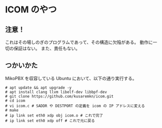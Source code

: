 # ICOM のやつ

## 注意！

これはその場しのぎのプログラムであって、その構造に欠陥がある。
動作に一切の保証はない。
また、責任もない。

## つかいかた

MikoPBX を収容している Ubuntu において、以下の通り実行する。

```console
# apt update && apt upgrade -y
# apt install clang llvm libelf-dev libbpf-dev
# git clone https://github.com/kusaremkn/icom.git
# cd icom
# vi icom.c # SADDR や DESTPORT の定義を icom の IP アドレスに変える
# make
# ip link set eth0 xdp obj icom.o # これで完了
# ip link set eth0 xdp off # これで元に戻る
```
